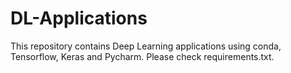 # DL-Applications

This repository contains Deep Learning applications using conda, Tensorflow, Keras and Pycharm. Please check requirements.txt.